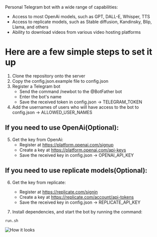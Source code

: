 Personal Telegram bot with a wide range of capabilities:
- Access to most OpenAi models, such as GPT, DALL-E, Whisper, TTS
- Access to replicate models, such as Stable diffusion, Kandinsky, Blip, Llama, and others
- Ability to download videos from various video hosting platforms

# Here are a few simple steps to set it up

1. Clone the repository onto the server
2. Copy the config.json.example file to config.json
3. Register a Telegram bot
    - Send the command /newbot to the @BotFather bot
    - Enter the bot's name
    - Save the received token in config.json -> TELEGRAM_TOKEN
4. Add the usernames of users who will have access to the bot to config.json -> ALLOWED_USER_NAMES

## If you need to use OpenAi(Optional):

5. Get the key from OpenAi:
    - Register at https://platform.openai.com/signup
    - Create a key at https://platform.openai.com/api-keys
    - Save the received key in config.json -> OPENAI_API_KEY

## If you need to use replicate models(Optional):

6. Get the key from replicate:
    - Register at https://replicate.com/signin
    - Create a key at https://replicate.com/account/api-tokens
    - Save the received key in config.json -> REPLICATE_API_KEY


7. Install dependencies, and start the bot by running the command:

```run.sh```

![How it looks](/images/bot_screenshot.png)
